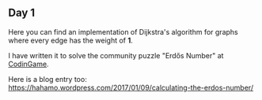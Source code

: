 ## Day 1

Here you can find an implementation of Dijkstra's algorithm for graphs where every edge has the weight of **1**.

I have written it to solve the community puzzle "Erdős Number" at [CodinGame](https://www.codingame.com/training/community/erdos-number).

Here is a blog entry too: https://hahamo.wordpress.com/2017/01/09/calculating-the-erdos-number/